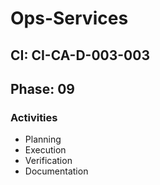 # Ops-Services

## CI: CI-CA-D-003-003
## Phase: 09

### Activities
- Planning
- Execution
- Verification
- Documentation
